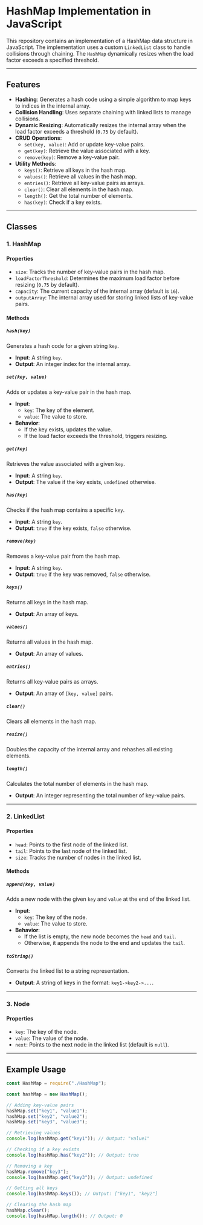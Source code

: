 # HashMap Implementation in JavaScript

This repository contains an implementation of a HashMap data structure in JavaScript. The implementation uses a custom `LinkedList` class to handle collisions through chaining. The `HashMap` dynamically resizes when the load factor exceeds a specified threshold.

---

## Features

- **Hashing**: Generates a hash code using a simple algorithm to map keys to indices in the internal array.
- **Collision Handling**: Uses separate chaining with linked lists to manage collisions.
- **Dynamic Resizing**: Automatically resizes the internal array when the load factor exceeds a threshold (`0.75` by default).
- **CRUD Operations**:
  - `set(key, value)`: Add or update key-value pairs.
  - `get(key)`: Retrieve the value associated with a key.
  - `remove(key)`: Remove a key-value pair.
- **Utility Methods**:
  - `keys()`: Retrieve all keys in the hash map.
  - `values()`: Retrieve all values in the hash map.
  - `entries()`: Retrieve all key-value pairs as arrays.
  - `clear()`: Clear all elements in the hash map.
  - `length()`: Get the total number of elements.
  - `has(key)`: Check if a key exists.

---

## Classes

### 1. **HashMap**

#### Properties
- `size`: Tracks the number of key-value pairs in the hash map.
- `loadFactorThreshold`: Determines the maximum load factor before resizing (`0.75` by default).
- `capacity`: The current capacity of the internal array (default is `16`).
- `outputArray`: The internal array used for storing linked lists of key-value pairs.

#### Methods

##### `hash(key)`
Generates a hash code for a given string `key`.
- **Input**: A string `key`.
- **Output**: An integer index for the internal array.

##### `set(key, value)`
Adds or updates a key-value pair in the hash map.
- **Input**: 
  - `key`: The key of the element.
  - `value`: The value to store.
- **Behavior**: 
  - If the key exists, updates the value.
  - If the load factor exceeds the threshold, triggers resizing.

##### `get(key)`
Retrieves the value associated with a given `key`.
- **Input**: A string `key`.
- **Output**: The value if the key exists, `undefined` otherwise.

##### `has(key)`
Checks if the hash map contains a specific `key`.
- **Input**: A string `key`.
- **Output**: `true` if the key exists, `false` otherwise.

##### `remove(key)`
Removes a key-value pair from the hash map.
- **Input**: A string `key`.
- **Output**: `true` if the key was removed, `false` otherwise.

##### `keys()`
Returns all keys in the hash map.
- **Output**: An array of keys.

##### `values()`
Returns all values in the hash map.
- **Output**: An array of values.

##### `entries()`
Returns all key-value pairs as arrays.
- **Output**: An array of `[key, value]` pairs.

##### `clear()`
Clears all elements in the hash map.

##### `resize()`
Doubles the capacity of the internal array and rehashes all existing elements.

##### `length()`
Calculates the total number of elements in the hash map.
- **Output**: An integer representing the total number of key-value pairs.

---

### 2. **LinkedList**

#### Properties
- `head`: Points to the first node of the linked list.
- `tail`: Points to the last node of the linked list.
- `size`: Tracks the number of nodes in the linked list.

#### Methods

##### `append(key, value)`
Adds a new node with the given `key` and `value` at the end of the linked list.
- **Input**:
  - `key`: The key of the node.
  - `value`: The value to store.
- **Behavior**:
  - If the list is empty, the new node becomes the `head` and `tail`.
  - Otherwise, it appends the node to the end and updates the `tail`.

##### `toString()`
Converts the linked list to a string representation.
- **Output**: A string of keys in the format: `key1->key2->...`.

---

### 3. **Node**

#### Properties
- `key`: The key of the node.
- `value`: The value of the node.
- `next`: Points to the next node in the linked list (default is `null`).

---

## Example Usage

```javascript
const HashMap = require("./HashMap");

const hashMap = new HashMap();

// Adding key-value pairs
hashMap.set("key1", "value1");
hashMap.set("key2", "value2");
hashMap.set("key3", "value3");

// Retrieving values
console.log(hashMap.get("key1")); // Output: "value1"

// Checking if a key exists
console.log(hashMap.has("key2")); // Output: true

// Removing a key
hashMap.remove("key3");
console.log(hashMap.get("key3")); // Output: undefined

// Getting all keys
console.log(hashMap.keys()); // Output: ["key1", "key2"]

// Clearing the hash map
hashMap.clear();
console.log(hashMap.length()); // Output: 0